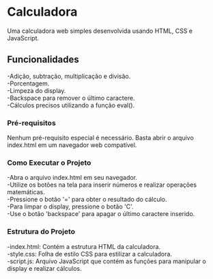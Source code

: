 # Calculadora
Uma calculadora web simples desenvolvida usando HTML, CSS e JavaScript.

## Funcionalidades

-Adição, subtração, multiplicação e divisão.  
-Porcentagem.  
-Limpeza do display.  
-Backspace para remover o último caractere.  
-Cálculos precisos utilizando a função eval().  

### Pré-requisitos
Nenhum pré-requisito especial é necessário. Basta abrir o arquivo index.html em um navegador web compatível.

### Como Executar o Projeto

-Abra o arquivo index.html em seu navegador.  
-Utilize os botões na tela para inserir números e realizar operações matemáticas.  
-Pressione o botão '=' para obter o resultado do cálculo.  
-Para limpar o display, pressione o botão 'C'.  
-Use o botão 'backspace' para apagar o último caractere inserido.  

### Estrutura do Projeto

-index.html: Contém a estrutura HTML da calculadora.  
-style.css: Folha de estilo CSS para estilizar a calculadora.  
-script.js: Arquivo JavaScript que contém as funções para manipular o display e realizar cálculos.  
